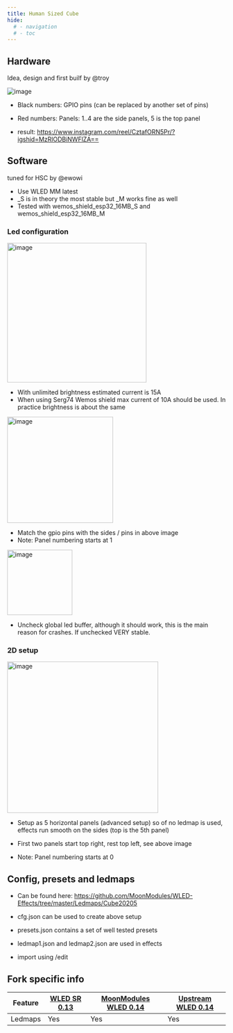 ```yaml
---
title: Human Sized Cube
hide:
  # - navigation
  # - toc
---
```


## Hardware

Idea, design and first builf by @troy

![image](https://github.com/MoonModules/WLED-Docs/assets/138451817/8ef936f1-434b-46bc-a523-ced7400e2f12)

* Black numbers: GPIO pins (can be replaced by another set of pins)
* Red numbers: Panels: 1..4 are the side panels, 5 is the top panel

* result: https://www.instagram.com/reel/CztafORN5Pr/?igshid=MzRlODBiNWFlZA==

## Software

tuned for HSC by @ewowi

* Use WLED MM latest
* _S is in theory the most stable but _M works fine as well
* Tested with wemos_shield_esp32_16MB_S and wemos_shield_esp32_16MB_M

### Led configuration

<img width="321" alt="image" src="https://github.com/MoonModules/WLED-Docs/assets/138451817/5e8facc5-1df7-4c5a-a50f-20edef02b024">

* With unlimited brightness estimated current is 15A
* When using Serg74 Wemos shield max current of 10A should be used. In practice brightness is about the same

<img width="244" alt="image" src="https://github.com/MoonModules/WLED-Docs/assets/138451817/13b515ea-71bd-49bd-b53e-37ecc0a4a7c7">

* Match the gpio pins with the sides / pins in above image
* Note: Panel numbering starts at 1

<img width="150" alt="image" src="https://github.com/MoonModules/WLED-Docs/assets/138451817/e810ef75-ede2-4639-a18f-d20a8b27f837">

* Uncheck global led buffer, although it should work, this is the main reason for crashes. If unchecked VERY stable.

### 2D setup

<img width="348" alt="image" src="https://github.com/MoonModules/WLED-Docs/assets/138451817/5a8334cd-ab32-4f22-a4ea-eca552c90edc">

* Setup as 5 horizontal panels (advanced setup) so of no ledmap is used, effects run smooth on the sides (top is the 5th panel)

* First two panels start top right, rest top left, see above image

* Note: Panel numbering starts at 0

## Config, presets and ledmaps

* Can be found here: https://github.com/MoonModules/WLED-Effects/tree/master/Ledmaps/Cube20205

* cfg.json can be used to create above setup

* presets.json contains a set of well tested presets

* ledmap1.json and ledmap2.json are used in effects

* import using <ip>/edit

## Fork specific info

| Feature | [WLED SR 0.13](https://github.com/atuline/WLED/tree/dev) | [MoonModules WLED 0.14](https://github.com/MoonModules/WLED/tree/mdev) | [Upstream WLED 0.14](https://github.com/Aircoookie/WLED) |
|---|---|---|---|
Ledmaps|Yes|Yes|Yes

